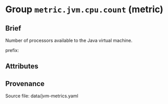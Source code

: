 # Group `metric.jvm.cpu.count` (metric)

## Brief

Number of processors available to the Java virtual machine.

prefix: 

## Attributes



## Provenance

Source file: data/jvm-metrics.yaml

